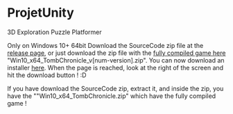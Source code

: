 # ProjetUnity
3D Exploration Puzzle Platformer

Only on Windows 10+ 64bit
Download the SourceCode zip file at the [release page](https://github.com/Spatulox/TombChronicle/releases), or just download the zip file with the [fully compiled game here](https://github.com/Spatulox/TombChronicle/tree/main/CompiledFiles) "Win10_x64_TombChronicle_v[num-version].zip".
You can now download an installer [here](https://github.com/Spatulox/TombChronicle/tree/main/Setups). When the page is reached, look at the right of the screen and hit the download button ! :D


If you have download the SourceCode zip, extract it, and inside the zip, you have the ""Win10_x64_TombChronicle.zip" which have the fully compiled game !
